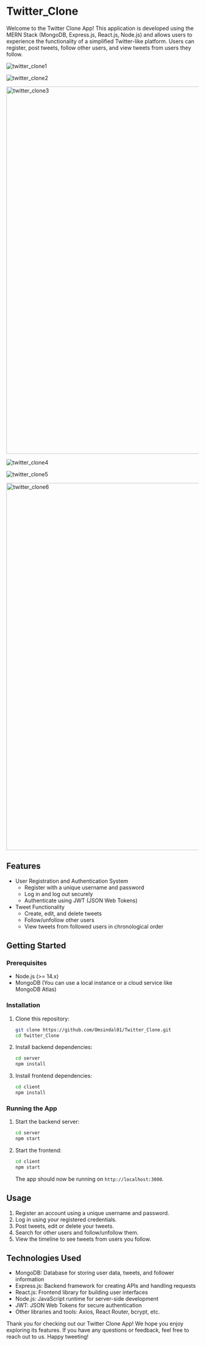 # Twitter_Clone

Welcome to the Twitter Clone App! This application is developed using the MERN Stack (MongoDB, Express.js, React.js, 
Node.js) and allows users to experience the functionality of a simplified Twitter-like platform. Users can register, 
post tweets, follow other users, and view tweets from users they follow.

![twitter_clone1](https://github.com/Omsindal01/Twitter_Clone/assets/86191343/6f671318-bcc3-40fa-b00a-4123bf149e47)

![twitter_clone2](https://github.com/Omsindal01/Twitter_Clone/assets/86191343/a57a20dc-d2a7-4b84-8296-2317a531f1a5)

<img width="960" alt="twitter_clone3" src="https://github.com/Omsindal01/Twitter_Clone/assets/86191343/d2b24430-6f9f-4983-a68b-ee1aa093426c">

![twitter_clone4](https://github.com/Omsindal01/Twitter_Clone/assets/86191343/1abad54e-50c9-4288-aa51-4632bbf20cd5)

![twitter_clone5](https://github.com/Omsindal01/Twitter_Clone/assets/86191343/10252b15-77fe-4519-b8c1-fad38c56abd4)


<img width="960" alt="twitter_clone6" src="https://github.com/Omsindal01/Twitter_Clone/assets/86191343/b60e5f03-d117-49d7-92cd-73ed54d65868">


## Features

- User Registration and Authentication System
  - Register with a unique username and password
  - Log in and log out securely
  - Authenticate using JWT (JSON Web Tokens)
- Tweet Functionality
  - Create, edit, and delete tweets
  - Follow/unfollow other users
  - View tweets from followed users in chronological order

## Getting Started

### Prerequisites

- Node.js (>= 14.x)
- MongoDB (You can use a local instance or a cloud service like MongoDB Atlas)

### Installation

1. Clone this repository:

   ```bash
   git clone https://github.com/Omsindal01/Twitter_Clone.git
   cd Twitter_Clone
   ```

2. Install backend dependencies:

   ```bash
   cd server
   npm install
   ```

3. Install frontend dependencies:

   ```bash
   cd client
   npm install
   ```

### Running the App

1. Start the backend server:

   ```bash
   cd server
   npm start
   ```

2. Start the frontend:

   ```bash
   cd client
   npm start
   ```

   The app should now be running on `http://localhost:3000`.

## Usage

1. Register an account using a unique username and password.
2. Log in using your registered credentials.
3. Post tweets, edit or delete your tweets.
4. Search for other users and follow/unfollow them.
5. View the timeline to see tweets from users you follow.

## Technologies Used

- MongoDB: Database for storing user data, tweets, and follower information
- Express.js: Backend framework for creating APIs and handling requests
- React.js: Frontend library for building user interfaces
- Node.js: JavaScript runtime for server-side development
- JWT: JSON Web Tokens for secure authentication
- Other libraries and tools: Axios, React Router, bcrypt, etc.

Thank you for checking out our Twitter Clone App! We hope you enjoy exploring its features. If you have any questions or 
feedback, feel free to reach out to us. Happy tweeting!
